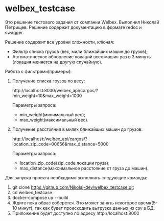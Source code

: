 # welbex_testcase
 
Это решение тестового задания от компании Welbex. Выполнил Николай Петрищев. 
Решение содержит документацию в формате redoc и swagger.

Решение содержит все уровни сложности, ключая:
 - Фильтр списка грузов (вес, мили ближайших машин до грузов);
 - Автоматическое обновление локаций всех машин раз в 3 минуты (локация меняется на другую случайную).

Работа с фильтрами(примеры):
1. Получение списка грузов по весу:
 
   http://localhost:8000/welbex_api/cargos/?min_weight=10&max_weight=1000
   
   Параметры запроса:
    - min_weight(минимальный вес);
    - max_weight(максимальный вес).
2. Получение расстояния в милях ближайших машин до грузов:
 
   http://localhost:/welbex_api/cargos/?location_zip_code=00656&max_distance=5000
   
   Параметры запроса:
    - location_zip_code(zip_code локации груза);
    - max_distance(максимальное расстояние от груза до машин).

Для запуска проекта необходимо выполнить следующие команды:
1. git clone https://github.com/Nikolaj-dev/welbex_testcase.git
2. cd welbex_testcase
3. docker-compose up --build
4. Ждите пока образ соберется. Это может занять некоторое время(5-10 минут), так как будет происходить выгрузка данных из csv в БД.
5. Приложение будет доступно по адресу http://localhost:8000
   
